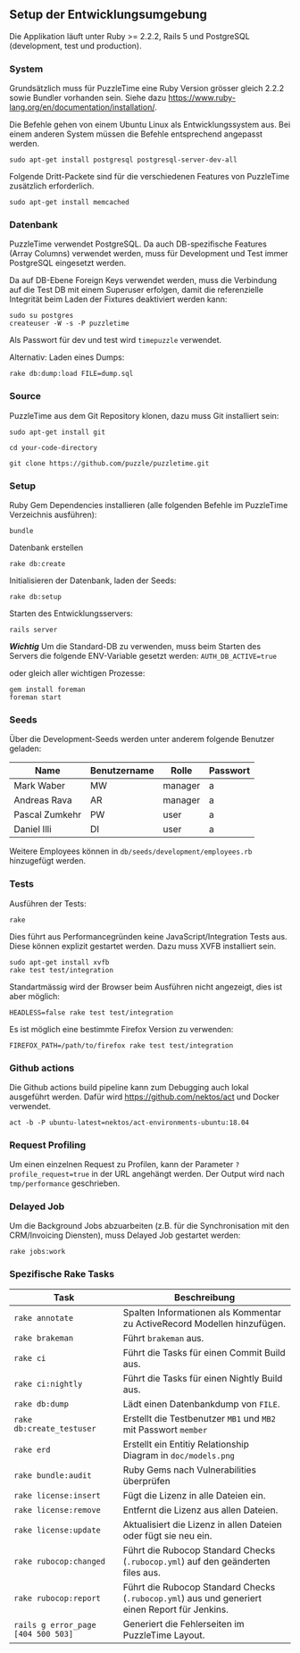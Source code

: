 ## Setup der Entwicklungsumgebung

Die Applikation läuft unter Ruby >= 2.2.2, Rails 5 und PostgreSQL (development, test und production).


### System

Grundsätzlich muss für PuzzleTime eine Ruby Version grösser gleich 2.2.2 sowie Bundler vorhanden sein.
Siehe dazu https://www.ruby-lang.org/en/documentation/installation/.

Die Befehle gehen von einem Ubuntu Linux als Entwicklungssystem aus.
Bei einem anderen System müssen die Befehle entsprechend angepasst werden.

    sudo apt-get install postgresql postgresql-server-dev-all

Folgende Dritt-Packete sind für die verschiedenen Features von PuzzleTime zusätzlich erforderlich.

    sudo apt-get install memcached


### Datenbank

 PuzzleTime verwendet PostgreSQL. Da auch DB-spezifische Features (Array Columns) verwendet werden, muss für Development und Test immer PostgreSQL eingesetzt werden.

Da auf DB-Ebene Foreign Keys verwendet werden, muss die Verbindung auf die Test DB mit einem Superuser erfolgen, damit die referenzielle Integrität beim Laden der Fixtures deaktiviert werden kann:

    sudo su postgres
    createuser -W -s -P puzzletime

Als Passwort für dev und test wird `timepuzzle` verwendet.

Alternativ: Laden eines Dumps:

    rake db:dump:load FILE=dump.sql

### Source

PuzzleTime aus dem Git Repository klonen, dazu muss Git installiert sein:

    sudo apt-get install git

    cd your-code-directory

    git clone https://github.com/puzzle/puzzletime.git


### Setup



Ruby Gem Dependencies installieren (alle folgenden Befehle im PuzzleTime Verzeichnis ausführen):

    bundle

Datenbank erstellen

    rake db:create

Initialisieren der Datenbank, laden der Seeds:

    rake db:setup

Starten des Entwicklungsservers:

    rails server

***Wichtig*** Um die Standard-DB zu verwenden, muss beim Starten des Servers die folgende ENV-Variable gesetzt werden: `AUTH_DB_ACTIVE=true`


oder gleich aller wichtigen Prozesse:

    gem install foreman
    foreman start


### Seeds

Über die Development-Seeds werden unter anderem folgende Benutzer geladen:

| Name | Benutzername | Rolle | Passwort |
| --- | --- | --- | --- |
| Mark Waber | MW | manager | a |
| Andreas Rava | AR | manager | a |
| Pascal Zumkehr | PW | user | a |
| Daniel Illi | DI | user | a |

Weitere Employees können in `db/seeds/development/employees.rb` hinzugefügt werden.


### Tests

Ausführen der Tests:

    rake

Dies führt aus Performancegründen keine JavaScript/Integration Tests aus. Diese können explizit
gestartet werden. Dazu muss XVFB installiert sein.

    sudo apt-get install xvfb
    rake test test/integration

Standartmässig wird der Browser beim Ausführen nicht angezeigt, dies ist aber möglich:

    HEADLESS=false rake test test/integration

Es ist möglich eine bestimmte Firefox Version zu verwenden:

    FIREFOX_PATH=/path/to/firefox rake test test/integration

### Github actions

Die Github actions build pipeline kann zum Debugging auch lokal ausgeführt werden.
Dafür wird https://github.com/nektos/act und Docker verwendet.

    act -b -P ubuntu-latest=nektos/act-environments-ubuntu:18.04


### Request Profiling

Um einen einzelnen Request zu Profilen, kann der Parameter `?profile_request=true` in der URL
angehängt werden. Der Output wird nach `tmp/performance` geschrieben.


### Delayed Job

Um die Background Jobs abzuarbeiten (z.B. für die Synchronisation mit den CRM/Invoicing Diensten),
muss Delayed Job gestartet werden:

    rake jobs:work


### Spezifische Rake Tasks

| Task | Beschreibung |
| --- | --- |
| `rake annotate` | Spalten Informationen als Kommentar zu ActiveRecord Modellen hinzufügen. |
| `rake brakeman` | Führt `brakeman` aus. |
| `rake ci` | Führt die Tasks für einen Commit Build aus. |
| `rake ci:nightly` | Führt die Tasks für einen Nightly Build aus. |
| `rake db:dump` | Lädt einen Datenbankdump von `FILE`. |
| `rake db:create_testuser` | Erstellt die Testbenutzer `MB1` und `MB2` mit Passwort `member` |
| `rake erd` | Erstellt ein Entitiy Relationship Diagram in `doc/models.png` |
| `rake bundle:audit` | Ruby Gems nach Vulnerabilities überprüfen |
| `rake license:insert` | Fügt die Lizenz in alle Dateien ein. |
| `rake license:remove` | Entfernt die Lizenz aus allen Dateien. |
| `rake license:update` | Aktualisiert die Lizenz in allen Dateien oder fügt sie neu ein. |
| `rake rubocop:changed` | Führt die Rubocop Standard Checks (`.rubocop.yml`) auf den geänderten files aus. |
| `rake rubocop:report` | Führt die Rubocop Standard Checks (`.rubocop.yml`) aus und generiert einen Report für Jenkins. |
| `rails g error_page [404 500 503]` | Generiert die Fehlerseiten im PuzzleTime Layout. |
